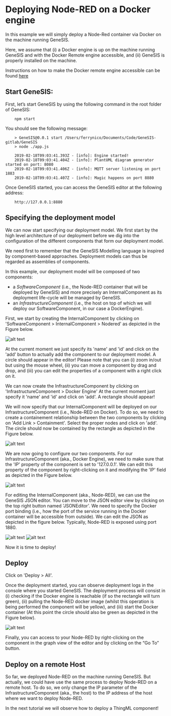 # Deploying Node-RED on a Docker engine

In this example we will simply deploy a Node-Red container via Docker on the machine running GeneSIS. 

Here, we assume that (i) a Docker engine is up on the machine running GeneSIS and with the Docker Remote engine accessible, and (ii) GeneSIS is properly installed on the machine.

Instructions on how to make the Docker remote engine accessible can be found [here](../../../)

## Start GeneSIS:

First, let’s start GeneSIS by using the following command in the root folder of GeneSIS:

        npm start

You should see the following message:

        > GeneSIS@0.0.1 start /Users/ferrynico/Documents/Code/GeneSIS-gitlab/GeneSIS
        > node ./app.js
        
        2019-02-18T09:03:41.393Z - [info]: Engine started!
        2019-02-18T09:03:41.404Z - [info]: PlantUML diagram generator started on port: 8080
        2019-02-18T09:03:41.406Z - [info]: MQTT server listening on port 1883
        2019-02-18T09:03:41.407Z - [info]: Magic happens on port 8880

Once GeneSIS started, you can access the GeneSIS editor at the following address:

        http://127.0.0.1:8880

## Specifying the deployment model

We can now start specifying our deployment model. We first start by the high level architecture of our deployment before we dig into the configuration of the different components that form our deployment model. 

We need first to remember that the GeneSIS Modelling language is inspired by component-based approaches. Deployment models can thus be regarded as assemblies of components. 

In this example, our deployment model will be composed of two components: 
* a _SoftwareComponent_ (i.e., the Node-RED container that will be deployed by GeneSIS) and more precisely an InternalComponent as its deployment life-cycle will be managed by GeneSIS.
* an _InfrastructureComponent_ (i.e., the host on top of which we will deploy our SoftwareComponent, in our case a DockerEngine).

First, we start by creating the InternalComponent by clicking on 'SoftwareComponent > InternalComponent > Nodered' as depicted in the Figure below.

![alt text](docs/examples/1.nodered_localhost/images/create_component.png "Create Component")

At the current moment we just specify its 'name' and 'id' and click on the 'add' button to actually add the component to our deployment model.
A circle should appear in the editor! Please note that you can (i) zoom in/out but using the mouse wheel, (ii) you can move a component by drag and drop, and (iii) you can edit the properties of a component with a right click on it.

We can now create the InfrastructureComponent by clicking on 'InfrastructureComponent > Docker Engine'
At the current moment just specify it 'name' and 'id' and click on 'add'. A rectangle should appear!

We will now specify that our InternalComponent will be deployed on our InfrastructureComponent (i.e., Node-RED on Docker). To do so, we need to create a containement relationship between the two components by clicking on 'Add Link > Containment'.
Select the proper nodes and click on 'add'. The circle should now be contained by the rectangle as depicted in the Figure below.

![alt text](docs/examples/1.nodered_localhost/images/containment.png "Containment")

We are now going to configure our two components. 
For our InfrastructureComponent (aka., Docker Engine), we need to make sure that the 'IP' property of the component is set to '127.0.0.1'.
We can edit this property of the component by right-clicking on it and modifying the 'IP' field as depicted in the Figure below.

![alt text](docs/examples/1.nodered_localhost/images/port_container.png "Set port of the Docker engine")

For editing the InternalComponent (aka., Node-RED), we can use the GeneSIS JSON editor. You can move to the JSON editor view by clicking on the top right button named 'JSONEditor'.
We need to specify the Docker port binding (i.e., how the port of the service running in the Docker container will be accessible from outside).
We can edit the JSON as depicted in the figure below. Typically, Node-RED is exposed using port 1880.

![alt text](docs/examples/1.nodered_localhost/images/delete.png "Delete inputs in the JSON")
![alt text](docs/examples/1.nodered_localhost/images/port.png "Set port of the Docker binding")

Now it is time to deploy!

## Deploy

Click on 'Deploy > All'.

Once the deployment started, you can observe deployment logs in the console where you started GeneSIS. The deployment process will consist in (i) checking if the Docker engine is reachable (if so the rectangle will turn green), (ii) pulling the Node-RED docker image (whilst this operation is being performed the component will be yellow), and (iii) start the Docker container (At this point the circle should also be green as depicted in the Figure below).

![alt text](docs/examples/1.nodered_localhost/images/deployment.png "Successful deployment")

Finally, you can access to your Node-RED by right-clicking on the component in the graph view of the editor and by clicking on the “Go To” button.

## Deploy on a remote Host

So far, we deployed Node-RED on the machine running GeneSIS. But actually, we could have use the same process to deploy Node-RED on a remote host.
To do so, we only change the IP parameter of the InfrastructureComponent (aka., the host) to the IP address of the host where we want to deploy Node-RED.

In the next tutorial we will observe how to deploy a ThingML component!

